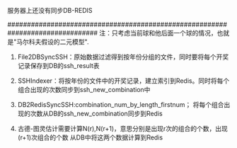 服务器上还没有同步DB-REDIS

###############################################################################
注：只考虑当前球和他后面一个球的情况，也就是"马尔科夫假设的二元模型".

1. File2DBSyncSSH：原始数据过滤得到按年份分组的文件，同时要将每个开奖记录保存到DB的ssh_result表

2. SSHIndexer：将按年份的文件中的开奖记录，建立索引到Redis。同时将每个组合出现的次数同步到ssh_new_combination中

3. DB2RedisSyncSSH:combination_num_by_length_firstnum；
	将每个组合出现的次数从DB的ssh_new_combination同步到Redis
	
4. 古德-图灵估计需要计算N(r),N(r+1)，意思分别是出现r次的组合的个数，出现(r+1)次组合的个数
	从DB中将这两个数据计算到Redis
	

